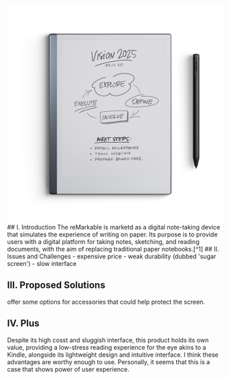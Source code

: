 <img src="/assets/remarkable.jpg">
## I. Introduction
The reMarkable is marketd as a digital note-taking device that simulates the experience of writing on paper. Its purpose is to provide users with a digital platform for taking notes, sketching, and reading documents, with the aim of replacing traditional paper notebooks.[^1] 
## II. Issues and Challenges
- expensive price
- weak durability (dubbed 'sugar screen')
- slow interface

## III. Proposed Solutions
offer some options for accessories that could help protect the screen. 
## IV. Plus
Despite its high cosst and sluggish interface, this product holds its own value, providing a low-stress reading experience for the eye akins to a Kindle, alongside its lightweight design and intuitive interface. I think these advantages are worthy enough to use. Personally, it seems that this is a case that shows power of user experience. 



